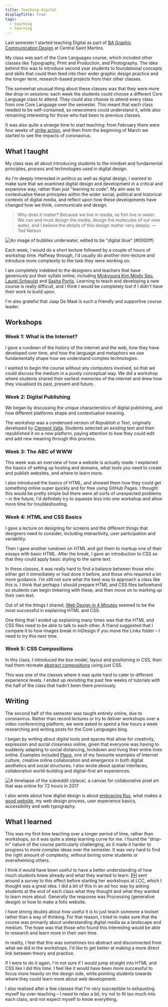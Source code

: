 ```yaml
---
title: Teaching digital
displayTitle: true
tags:
  - teaching
  - learning
---
```


Last semester I started teaching Digital as part of [BA Graphic Communication Design](https://www.arts.ac.uk/subjects/communication-and-graphic-design/undergraduate/ba-hons-graphic-communication-design-csm) at Central Saint Martins.

My class was part of the Core Languages course, which included other classes like Typography, Print and Production, and Photography. The idea behind this was to introduce second year students to foundational concepts and skills that could then feed into their wider graphic design practice and the longer term, research-based projects from their other classes.

<!-- more -->

The somewhat unusual thing about these classes was that they were more like drop-in sessions: each week the students could choose a different Core Language class to attend. They could also choose to attend every class from one Core Language over the semester. This meant that each class needed to be self-contained, so newcomers could understand it, while also remaining interesting for those who had been to previous classes.

It was also quite a strange time to start teaching: from February there were four weeks of [strike action](https://gemmacope.land/writing/strike/), and then from the beginning of March we started to see the impacts of coronavirus.

## What I taught

My class was all about introducing students to the mindset and fundamental principles, process and technologies used in digital design.

As I'm deeply interested in politics as well as digital design, I wanted to make sure that we examined digital design and development in a critical and expansive way, rather than just "learning to code". My aim was to contextualise these principles within the wider social, political and historical contexts of digital media, and reflect upon how these developments have changed how we think, communicate and design.

> Why does it matter? Because we live in media, as fish live in water. We can and must design the media, design the molecules of our new water, and I believe the details of this design matter very deeply.
— Ted Nelson

![An image of bubbles underwater, edited to be "digital blue" (#0000ff)](https://d2w9rnfcy7mm78.cloudfront.net/8281457/original_606e21ec912d751cf83d97bbf0a2d751.jpg?1597051119?bc=0)

Each week, I would do a short lecture followed by a couple of hours of workshop time. Halfway through, I'd usually do another mini-lecture and introduce more complexity to the task they were working on. 

I am completely indebted to the designers and teachers that have generously put their syllabi online, including [Minkyoung Kim](http://minkyoungkim.com/teaching/gdfws19/),[Mindy Seu](https://designforthe.net/), [Laurel Schwulst](https://veryinteractive.net/) and [Sasha Portis](http://talking-digital.net/). Learning to teach and developing a new course is really difficult, and I think I would be completely lost if I didn't have their work to build upon.

I'm also grateful that Jaap De Maat is such a friendly and supportive course leader.

## Workshops

### Week 1: What is the Internet?

I gave a rundown of the history of the internet and the web, how they have developed over time, and how the language and metaphors we use fundamentally shape how we understand complex technologies.

I wanted to begin the course without any computers involved, so that we could discuss the medium in a purely conceptual way. We did a workshop where students shared their earliest memories of the internet and drew how they visualised its past, present and future. 

### Week 2: Digital Publishing

We began by discussing the unique characteristics of digital publishing, and how different platforms shape and contextualise meaning. 

The workshop was a condensed version of *Republish a Text*, originally developed by [Clement Valla](http://clementvalla.com/). Students selected an existing text and then republished it on a new platform, paying attention to how they could edit and add new meaning through this process.

### Week 3: The ABC of WWW

This week was an overview of how a website is actually made. I explained the basics of setting up hosting and domains, what tools you need to create and publish websites, and where to learn more.

I also introduced the basics of HTML, and showed them how they could get something online super quickly and for free using GitHub Pages. I thought this would be pretty simple but there were all sorts of unexpected problems – in the future, I'd definitely try to squeeze less into one workshop and allow more time for troubleshooting.

### Week 4: HTML and CSS Basics

I gave a lecture on  designing for screens and the different things that designers need to consider, including interactivity, user participation and variability. 

Then I gave another rundown on HTML and got them to markup one of their essays with basic HTML. After the break, I gave an introduction to CSS so that they could apply basic styling to the same text.

In these classes, it was really hard to find a balance between those who either got it immediately or had done it before, and those who required a lot more guidance. I'm still not sure what the best way to approach a class like this is. I think that perhaps I should prepare HTML and CSS files beforehand so students can begin tinkering with these, and then move on to marking up their own text.

Out of all the things I shared, [Web Design in 4 Minutes](https://jgthms.com/web-design-in-4-minutes/) seemed to be the most successful in explaining HTML and CSS.

One thing that I ended up explaining many times was that the HTML and CSS files need to be able to talk to each other. A friend suggested that I compare it to how images break in InDesign if you move the Links folder – I need to try this next time.

### Week 5: CSS Compositions

In this class, I introduced the box model, layout and positioning in CSS, then had them recreate [abstract compositions](https://www.are.na/gemma-copeland/css-compositions) using just CSS.

This was one of the classes where it was quite hard to cater to different experience levels. I ended up revisiting the past few weeks of tutorials with the half of the class that hadn't been there previously.

## Writing

The second half of the semester was taught entirely online, due to coronavirus. Rather than record lectures or try to deliver workshops over a video conferencing platform, we were asked to spend a few hours a week researching and writing posts for the Core Languages blog.

I began by writing about digital tools and spaces that allow for creativity, expression and social closeness online, given that everyone was having to suddenly adapting to social distancing, lockdown and living their entire lives online. Examples included [Place](https://en.wikipedia.org/wiki/Place_(Reddit)), one of my favourite examples of Internet culture, creative online collaboration and emergence in both digital aesthetics and social structures. I also wrote about spatial interfaces, collaborative world-building and digital-first art experiences.

![A timelapse of the subreddit r/place/, a canvas for collaborative pixel art that was online for 72 hours in 2017](https://d2w9rnfcy7mm78.cloudfront.net/8280988/original_ff707fe595aa9602c696c75bdc3a2c6c.gif?1597048211?bc=0)

I also wrote about how digital design is about [embracing flux](https://gemmacope.land/writing/from-pages-to-performances/), what makes a [good website](https://howtocode.club/hypertext/), my web design process, user experience basics, accessibility and web typography. 

## What I learned

This was my first time teaching over a longer period of time, rather than workshops, so it was quite a steep learning curve for me. I found the "drop-in" nature of the course particularly challenging, as it made it harder to progress to more complex ideas over the semester. It was very hard to find the right amount of complexity, without boring some students or overwhelming others.

I think it would have been useful to have a better understanding of how much students knew already and what they wanted to learn. [PH](https://piperhaywood.com/) sent around a survey to this effect before starting her workshops at LCC, which I thought was a great idea. I did a bit of this in an ad hoc way by asking students at the end of each class what they thought and what they wanted to learn more about. Generally the response was Processing (generative design) or how to make a folio website.

I have strong doubts about how useful it is to just teach someone a toolset rather than a way of thinking. For that reason, I tried to make sure that the course was primarily about understanding digital media as a landscape and medium. The hope was that those who found this interesting would be able to research and learn more in their own time.

In reality, I feel that this was sometimes too abstract and disconnected from what we did in the workshops. I'd like to get better at making a more direct link between theory and practice.

If I were to do it again, I'm not sure if I would jump straight into HTML and CSS like I did this time. I feel like it would have been more successful to focus more heavily on the design side, while pointing students towards where they could learn more about web development.

I also realised after a few classes that I'm very susceptible to exhausting myself by over-teaching – I need to relax a bit, try not to fit too much into each class, and not expect myself to know everything.
